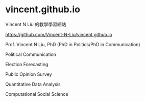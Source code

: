 # vincent.github.io
Vincent N Liu 的教學學習網站

https://github.com/Vincent-N-Liu/vincent.github.io

Prof. Vincent N Liu, PhD (PhD in Politics/PhD in Communication)

Political Communication

Election Forecasting

Public Opinion Survey

Quantitative Data Analysis

Computational Social Science

